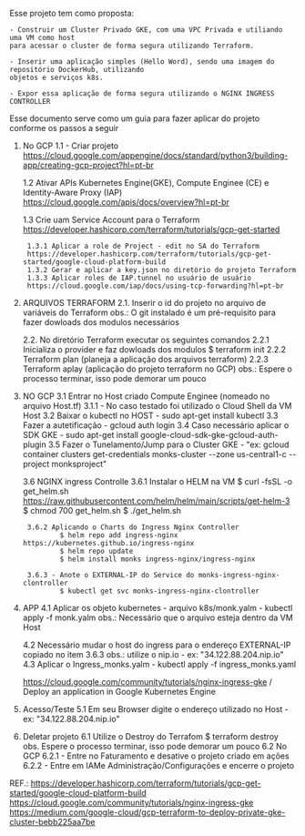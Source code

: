 Esse projeto tem como proposta:
    
    - Construir um Cluster Privado GKE, com uma VPC Privada e utiliando uma VM como host
    para acessar o cluster de forma segura utilizando Terraform.
    
    - Inserir uma aplicação simples (Hello Word), sendo uma imagem do repositório DockerHub, utilizando 
    objetos e serviços k8s.

    - Expor essa aplicação de forma segura utilizando o NGINX INGRESS CONTROLLER

Esse documento serve como um guia para fazer aplicar do projeto conforme os passos a seguir

1. No GCP
    1.1 - Criar projeto 
        https://cloud.google.com/appengine/docs/standard/python3/building-app/creating-gcp-project?hl=pt-br
   
    1.2 Ativar APIs Kubernetes Engine(GKE), Compute Enginee (CE) e Identity-Aware Proxy (IAP)
        https://cloud.google.com/apis/docs/overview?hl=pt-br

    1.3 Crie uam Service Account para o Terraform 
        https://developer.hashicorp.com/terraform/tutorials/gcp-get-started 

        1.3.1 Aplicar a role de Project - edit no SA do Terraform 
        https://developer.hashicorp.com/terraform/tutorials/gcp-get-started/google-cloud-platform-build
        1.3.2 Gerar e aplicar a key.json no diretório do projeto Terraform
        1.3.3 Aplicar roles de IAP.tunnel no usuário de usuário 
        https://cloud.google.com/iap/docs/using-tcp-forwarding?hl=pt-br
    
3. ARQUIVOS TERRAFORM
    2.1. Inserir o id do projeto no arquivo de variáveis do Terraform
        obs.: O git instalado é um pré-requisito para fazer dowloads dos modulos necessários
   
    2.2. No diretório Terraform executar os seguintes comandos
        2.2.1 Inicializa o provider e faz dowloads dos modulos
               $ terraform init
        2.2.2 Terraform plan (planeja a aplicação dos arquivos terraform)
        2.2.3 Terraform aplay (aplicação do projeto terraform no GCP)
        obs.: Espere o processo terminar, isso pode demorar um pouco

5. NO GCP
    3.1 Entrar no Host criado Compute Enginee (nomeado no arquivo Host.tf)
        3.1.1 - No caso testado foi utilizado o Cloud Shell da VM Host
    3.2 Baixar o kubectl no HOST - sudo apt-get install kubectl
    3.3 Fazer a autetificação - gcloud auth login
    3.4 Caso necessário aplicar o SDK GKE - sudo apt-get install google-cloud-sdk-gke-gcloud-auth-plugin
    3.5 Fazer o Tunelamento/Jump para o Cluster GKE - "ex: gcloud container clusters get-credentials monks-cluster --zone us-central1-c --project monksproject"


    3.6 NGINX ingress Controlle
        3.6.1 Instalar o HELM na VM
            $ curl -fsSL -o get_helm.sh https://raw.githubusercontent.com/helm/helm/main/scripts/get-helm-3
            $ chmod 700 get_helm.sh
            $ ./get_helm.sh

        3.6.2 Aplicando o Charts do Ingress Nginx Controller 
                $ helm repo add ingress-nginx https://kubernetes.github.io/ingress-nginx
                $ helm repo update
                $ helm install monks ingress-nginx/ingress-nginx
            
        3.6.3 - Anote o EXTERNAL-IP do Service do monks-ingress-nginx-clontroller  
                $ kubectl get svc monks-ingress-nginx-clontroller

6. APP
    4.1 Aplicar  os objeto kubernetes - arquivo k8s/monk.yalm - kubectl apply -f monk.yalm
    obs.: Necessário que o arquivo esteja dentro da VM Host
    
    4.2 Necessário mudar o host do ingress para o endereço EXTERNAL-IP copiado no  item 3.6.3
    obs.: utilize o nip.io - ex: "34.122.88.204.nip.io"
    4.3 Aplicar o Ingress_monks.yalm - kubectl apply -f ingress_monks.yaml

    https://cloud.google.com/community/tutorials/nginx-ingress-gke / Deploy an application in Google Kubernetes Engine

7. Acesso/Teste 
    5.1 Em seu Browser digite o endereço utilizado no Host - ex: "34.122.88.204.nip.io"

8. Deletar projeto
    6.1 Utilize o Destroy do Terrafom 
        $ terraform destroy
    obs. Espere o processo terminar, isso pode demorar um pouco
    6.2 No GCP 
        6.2.1 - Entre no Faturamento e desative o projeto criado em ações
        6.2.2 - Entre em IAMe Administração/Configurações e encerre o projeto


REF.:   https://developer.hashicorp.com/terraform/tutorials/gcp-get-started/google-cloud-platform-build
        https://cloud.google.com/community/tutorials/nginx-ingress-gke
        https://medium.com/google-cloud/gcp-terraform-to-deploy-private-gke-cluster-bebb225aa7be
